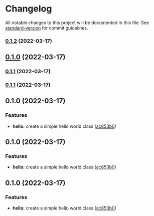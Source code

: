 # Changelog

All notable changes to this project will be documented in this file. See [standard-version](https://github.com/conventional-changelog/standard-version) for commit guidelines.

### [0.1.2](https://github.com/Sovenique/java-maven-standard-version-sample/compare/v0.1.1...v0.1.2) (2022-03-17)

## [0.1.0](https://github.com/Sovenique/java-maven-standard-version-sample/compare/v0.1.1...v0.1.0) (2022-03-17)

### [0.1.1](https://github.com/Sovenique/java-maven-standard-version-sample/compare/v0.1.0...v0.1.1) (2022-03-17)

### [0.1.1](https://github.com/Sovenique/java-maven-standard-version-sample/compare/v0.1.0...v0.1.1) (2022-03-17)

## 0.1.0 (2022-03-17)


### Features

* **hello:** create a simple hello world class ([ac853b0](https://github.com/Sovenique/java-maven-standard-version-sample/commit/ac853b02cfc64e8513d57cefd74d0ad2d80e59e9))

## 0.1.0 (2022-03-17)


### Features

* **hello:** create a simple hello world class ([ac853b0](https://github.com/Sovenique/java-maven-standard-version-sample/commit/ac853b02cfc64e8513d57cefd74d0ad2d80e59e9))

## 0.1.0 (2022-03-17)


### Features

* **hello:** create a simple hello world class ([ac853b0](https://github.com/Sovenique/java-maven-standard-version-sample/commit/ac853b02cfc64e8513d57cefd74d0ad2d80e59e9))
